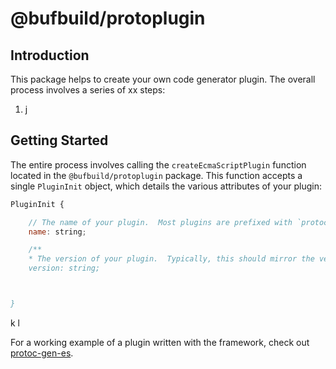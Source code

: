 # @bufbuild/protoplugin

## Introduction

This package helps to create your own code generator plugin.  The overall process involves a series of xx steps:

1. j

## Getting Started

The entire process involves calling the `createEcmaScriptPlugin` function located in the `@bufbuild/protoplugin` package.  This function accepts a single `PluginInit` object, which details the various attributes of your plugin:

```js
PluginInit {

    // The name of your plugin.  Most plugins are prefixed with `protoc-gen` as required by `protoc`.  For example, the official ECMAScript plugin which generates JavaScript, TypeScript, and declaration files is named `protoc-gen-es`.
    name: string;

    /** 
    * The version of your plugin.  Typically, this should mirror the version specified in your package.json.  
    version: string;



}
```
 k l




For a working example of a plugin written with the framework, check out [protoc-gen-es](https://github.com/bufbuild/protobuf-es/packages/protoc-gen-es).
